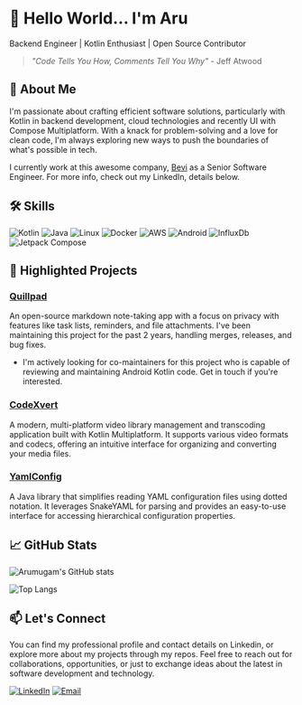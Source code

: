 # 👋 Hello World... I'm Aru
Backend Engineer | Kotlin Enthusiast | Open Source Contributor

> *"Code Tells You How, Comments Tell You Why"* -  Jeff Atwood

## 🚀 About Me

I'm passionate about crafting efficient software solutions, particularly with Kotlin in backend development, cloud technologies and recently UI with Compose Multiplatform. With a knack for problem-solving and a love for clean code, I'm always exploring new ways to push the boundaries of what's possible in tech.

I currently work at this awesome company, [Bevi](https://bevi.co) as a Senior Software Engineer. For more info, check out my LinkedIn, details below.


## 🛠️ Skills

![Kotlin](https://img.shields.io/badge/-Kotlin-0095D5?style=for-the-badge&logo=kotlin&logoColor=white)
![Java](https://img.shields.io/badge/-Java-007396?style=for-the-badge&logo=java&logoColor=white)
![Linux](https://img.shields.io/badge/-Linux-FCC624?style=for-the-badge&logo=linux&logoColor=black)
![Docker](https://img.shields.io/badge/-Docker-2496ED?style=for-the-badge&logo=docker&logoColor=white)
![AWS](https://img.shields.io/badge/-AWS-232F3E?style=for-the-badge&logo=amazon-aws&logoColor=white)
![Android](https://img.shields.io/badge/-Android-3DDC84?style=for-the-badge&logo=android&logoColor=white)
![InfluxDb](https://img.shields.io/badge/-InfluxDB-22ADF6?style=for-the-badge&logo=influxdb&logoColor=white)
![Jetpack Compose](https://img.shields.io/badge/-Jetpack%20Compose-4285F4?style=for-the-badge&logo=jetpackcompose&logoColor=white)


## 🌟 Highlighted Projects

### [Quillpad](https://github.com/quillpad/quillpad)
An open-source markdown note-taking app with a focus on privacy with features like task lists, reminders, and file attachments. I've been maintaining this project for the past 2 years, handling merges, releases, and bug fixes.
 
 - I'm actively looking for co-maintainers for this project who is capable of reviewing and maintaining Android Kotlin code. Get in touch if you're interested.

### [CodeXvert](https://github.com/jsixface/codexvert)
A modern, multi-platform video library management and transcoding application built with Kotlin Multiplatform. It supports various video formats and codecs, offering an intuitive interface for organizing and converting your media files.

### [YamlConfig](https://github.com/jsixface/yamlconfig)
A Java library that simplifies reading YAML configuration files using dotted notation. It leverages SnakeYAML for parsing and provides an easy-to-use interface for accessing hierarchical configuration properties.

## 📈 GitHub Stats

![Arumugam's GitHub stats](https://github-readme-stats.vercel.app/api?username=jsixface&show_icons=true&theme=shadow_blue&include_all_commits=true&rank_icon=percentile&hide=contribs) 

![Top Langs](https://github-readme-stats.vercel.app/api/top-langs/?username=jsixface&theme=shadow_blue&layout=compact)

## 📫 Let's Connect

You can find my professional profile and contact details on Linkedin, or explore more about my projects through my repos. Feel free to reach out for collaborations, opportunities, or just to exchange ideas about the latest in software development and technology.

[![LinkedIn](https://img.shields.io/badge/-LinkedIn-0077B5?style=flat-square&logo=linkedin&logoColor=white)](https://www.linkedin.com/in/jsixface/)
[![Email](https://img.shields.io/badge/-Email-D14836?style=flat-square&logo=gmail&logoColor=white)](mailto:hello@arumugam.net)


